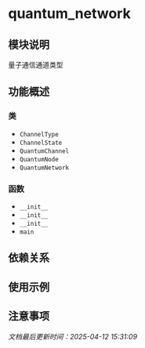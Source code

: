 # quantum_network

## 模块说明
量子通信通道类型

## 功能概述

### 类

- `ChannelType`
- `ChannelState`
- `QuantumChannel`
- `QuantumNode`
- `QuantumNetwork`

### 函数

- `__init__`
- `__init__`
- `__init__`
- `main`

## 依赖关系

## 使用示例

## 注意事项

*文档最后更新时间：2025-04-12 15:31:09*